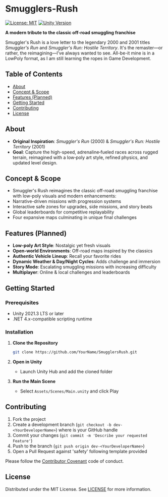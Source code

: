 # Smugglers-Rush

[![License: MIT](https://img.shields.io/badge/License-MIT-yellow.svg)](LICENSE)
[![Unity Version](https://img.shields.io/badge/Unity-2021.3%20LTS-blue)](https://unity.com/releases/editor/whats-new/2021.3.0)

**A modern tribute to the classic off‑road smuggling franchise**

Smuggler's Rush is a love letter to the legendary 2000 and 2001 titles *Smuggler's Run* and *Smuggler's Run: Hostile Territory*. It's the remaster—or rather, the reimagining—I’ve always wanted to see. All-be-it mine is in a LowPoly format, as I am still learning the ropes in Game Development.

## Table of Contents

* [About](#about)
* [Concept & Scope](#concept-&-scope)
* [Features (Planned)](#features-planned)
* [Getting Started](#getting-started)
* [Contributing](#contributing)
* [License](#license)

## About

* **Original Inspiration**: *Smuggler's Run* (2000) & *Smuggler's Run: Hostile Territory* (2001)
* **Goal**: Capture the high-speed, adrenaline‑fueled races across rugged terrain, reimagined with a low‑poly art style, refined physics, and updated level design.

## Concept & Scope
* Smuggler's Rush reimagines the classic off-road smuggling franchise with low-poly visuals and modern enhancements:
* Narrative-driven missions with progression systems
* Interactive safe zones for upgrades, side missions, and story beats
* Global leaderboards for competitive replayability
* Four expansive maps culminating in unique final challenges

## Features (Planned)

* **Low‑poly Art Style**: Nostalgic yet fresh visuals
* **Open-world Environments**: Off-road maps inspired by the classics
* **Authentic Vehicle Lineup**: Recall your favorite rides
* **Dynamic Weather & Day/Night Cycles**: Adds challenge and immersion
* **Story Mode**: Escalating smuggling missions with increasing difficulty
* **Multiplayer**: Online & local challenges and leaderboards

## Getting Started

### Prerequisites

* Unity 2021.3 LTS or later
* .NET 4.x-compatible scripting runtime

### Installation

1. **Clone the Repository**

   ```bash
   git clone https://github.com/YourName/SmugglersRush.git
   ```
2. **Open in Unity**

   * Launch Unity Hub and add the cloned folder
3. **Run the Main Scene**

   * Select `Assets/Scenes/Main.unity` and click Play

## Contributing

1. Fork the project
2. Create a development branch (`git checkout -b dev-<YourDeveloperName>`) where <YourDeveloperName> is your GitHub handle
3. Commit your changes (`git commit -m 'Describe your requested Feature'`)
4. Push to the branch (`git push origin dev-<YourDeveloperName>`)
5. Open a Pull Request against 'safety' following template provided

Please follow the [Contributor Covenant](https://www.contributor-covenant.org/) code of conduct.

## License

Distributed under the MIT License. See [LICENSE](LICENSE) for more information.

